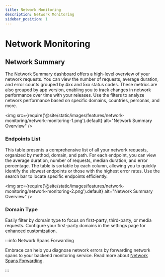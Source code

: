 ```yaml
---
title: Network Monitoring
description: Network Monitoring
sidebar_position: 1
---
```


# Network Monitoring

## Network Summary

The Network Summary dashboard offers a high-level overview of your network requests. You can view the number of requests, average duration, and error counts grouped by 4xx and 5xx status codes. These metrics are also grouped by app version, enabling you to track changes in network performance over time with your releases. Use the filters to analyze network performance based on specific domains, countries, personas, and more.

<img src={require('@site/static/images/features/network-monitoring/network-monitoring-1.png').default} alt="Network Summary Overview" />

### Endpoints List

This table presents a comprehensive list of all your network requests, organized by method, domain, and path. For each endpoint, you can view the average duration, number of requests, median duration, and error percentage. The table is sortable by each column, allowing you to quickly identify the slowest endpoints or those with the highest error rates. Use the search bar to locate specific endpoints efficiently.

<img src={require('@site/static/images/features/network-monitoring/network-monitoring-2.png').default} alt="Network Summary Overview" />

### Domain Type

Easily filter by domain type to focus on first-party, third-party, or media requests. Configure your first-party domains in the settings page for enhanced customization.

:::info Network Spans Forwarding

Embrace can help you diagnose network errors by forwarding network spans to your backend monitoring service. Read more about [Network Spans Forwarding](/product/network-spans-forwarding/).

:::
